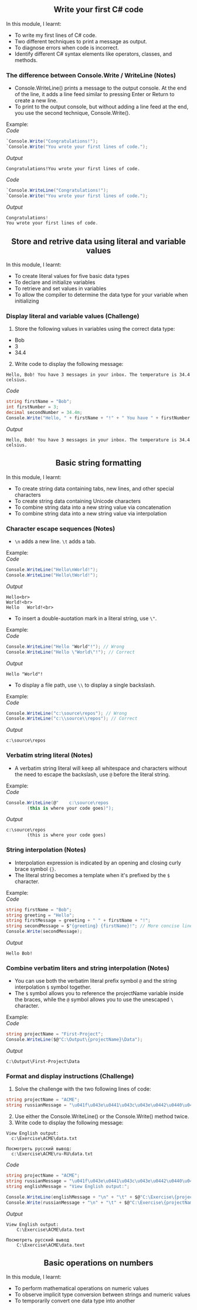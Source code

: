 <h2 align="center">
    Write your first C# code 
</h1>

In this module, I learnt: 
- To write my first lines of C# code.
- Two different techniques to print a message as output.
- To diagnose errors when code is incorrect.
- Identify different C# syntax elements like operators, classes, and methods.

### The difference between Console.Write / WriteLine (Notes) 
- Console.WriteLine() prints a message to the output console. At the end of the line, it adds a line feed similar to pressing Enter or Return to create a new line.<br>
- To print to the output console, but without adding a line feed at the end, you use the second technique, Console.Write(). 

Example:<br>
<i>Code</i><br>
```c#
`Console.Write("Congratulations!");
`Console.Write("You wrote your first lines of code.");
```

<i>Output</i><br>
```
Congratulations!You wrote your first lines of code.
```

<i>Code</i><br>
```c#
`Console.WriteLine("Congratulations!");
`Console.Write("You wrote your first lines of code.");
```
<i>Output</i><br>
```c#
Congratulations!
You wrote your first lines of code.
```

<h2 align="center">
    Store and retrive data using literal and variable values
</h1>

In this module, I learnt: 
- To create literal values for five basic data types
- To declare and initialize variables
- To retrieve and set values in variables
- To allow the compiler to determine the data type for your variable when initializing

###  Display literal and variable values (Challenge)
1. Store the following values in variables using the correct data type: 
- Bob
- 3
- 34.4
2. Write code to display the following message:<br>
```
Hello, Bob! You have 3 messages in your inbox. The temperature is 34.4 celsius.
```

<i>Code</i><br>
```c#
string firstName = "Bob";
int firstNumber = 3;
decimal secondNumber = 34.4m;
Console.Write("Hello, " + firstName + "!" + " You have " + firstNumber + " messages in your inbox. The temperature is " + secondNumber + " celsius.");
```

<i>Output</i><br>
```
Hello, Bob! You have 3 messages in your inbox. The temperature is 34.4 celsius.
```

<h2 align="center">
    Basic string formatting
</h1>

In this module, I learnt: 
- To create string data containing tabs, new lines, and other special characters
- To create string data containing Unicode characters
- To combine string data into a new string value via concatenation
- To combine string data into a new string value via interpolation

###  Character escape sequences (Notes)
- `\n` adds a new line. `\t` adds a tab.

Example:<br>
<i>Code</i><br>
```c#
Console.WriteLine("Hello\nWorld!");
Console.WriteLine("Hello\tWorld!");
```

<i>Output</i><br>
```
Hello<br>
World!<br>
Hello   World!<br>
```

- To insert a double-auotation mark in a literal string, use `\"`.

Example:<br>
<i>Code</i><br>
```c#
Console.WriteLine("Hello "World"!"); // Wrong
Console.WriteLine("Hello \"World\"!"); // Correct
```

<i>Output</i><br>
```
Hello "World"!
```

- To display a file path, use `\\` to display a single backslash.

Example:<br>
<i>Code</i><br>
```c#
Console.WriteLine("c:\source\repos"); // Wrong
Console.WriteLine("c:\\source\\repos"); // Correct
```

<i>Output</i><br>
```
c:\source\repos
```

###  Verbatim string literal (Notes)
- A verbatim string literal will keep all whitespace and characters without the need to escape the backslash, use `@` before the literal string.

Example:<br>
<i>Code</i><br>
```c# 
Console.WriteLine(@"    c:\source\repos    
        (this is where your code goes)");
```

<i>Output</i><br>
```
c:\source\repos    
        (this is where your code goes)
```

###  String interpolation (Notes)
- Interpolation expression is indicated by an opening and closing curly brace symbol `{}`. 
- The literal string becomes a template when it's prefixed by the `$` character.

Example:<br>
<i>Code</i><br>
```c# 
string firstName = "Bob";
string greeting = "Hello";
string firstMessage = greeting + " " + firstName + "!";
string secondMessage = $"{greeting} {firstName}!"; // More concise line of code
Console.Write(secondMessage);
```

<i>Output</i><br>
```
Hello Bob!
```

###  Combine verbatim liters and string interpolation (Notes)
- You can use both the verbatim literal prefix symbol `@` and the string interpolation `$` symbol together.
- The `$` symbol allows you to reference the projectName variable inside the braces, while the `@` symbol allows you to use the unescaped `\` character.

Example:<br>
<i>Code</i><br>
```c# 
string projectName = "First-Project";
Console.WriteLine($@"C:\Output\{projectName}\Data");
```

<i>Output</i><br>
```
C:\Output\First-Project\Data
```

###  Format and display instructions (Challenge)
1. Solve the challenge with the two following lines of code:
```c# 
string projectName = "ACME";
string russianMessage = "\u041f\u043e\u0441\u043c\u043e\u0442\u0440\u0435\u0442\u044c \u0440\u0443\u0441\u0441\u043a\u0438\u0439 \u0432\u044b\u0432\u043e\u0434";
```
2. Use either the Console.WriteLine() or the Console.Write() method twice.
3. Write code to display the following message:<br>
```
View English output:
  c:\Exercise\ACME\data.txt

Посмотреть русский вывод:
  c:\Exercise\ACME\ru-RU\data.txt
```
<i>Code</i><br>
```c# 
string projectName = "ACME";
string russianMessage = "\u041f\u043e\u0441\u043c\u043e\u0442\u0440\u0435\u0442\u044c \u0440\u0443\u0441\u0441\u043a\u0438\u0439 \u0432\u044b\u0432\u043e\u0434";
string englishMessage = "View English output:";

Console.WriteLine(englishMessage + "\n" + "\t" + $@"C:\Exercise\{projectName}\data.text" + "\n");
Console.Write(russianMessage + "\n" + "\t" + $@"C:\Exercise\{projectName}\data.text");
```

<i>Output</i><br>
```
View English output:
	C:\Exercise\ACME\data.text

Посмотреть русский вывод
	C:\Exercise\ACME\data.text
```

<h2 align="center">
    Basic operations on numbers
</h1>

In this module, I learnt: 
- To perform mathematical operations on numeric values
- To observe implicit type conversion between strings and numeric values
- To temporarily convert one data type into another


